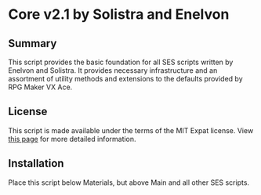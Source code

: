 
Core v2.1 by Solistra and Enelvon
=============================================================================

Summary
-----------------------------------------------------------------------------
  This script provides the basic foundation for all SES scripts written by
Enelvon and Solistra. It provides necessary infrastructure and an assortment
of utility methods and extensions to the defaults provided by RPG Maker VX
Ace.

License
-----------------------------------------------------------------------------
  This script is made available under the terms of the MIT Expat license.
View [this page](http://sesvxace.wordpress.com/license/) for more detailed
information.

Installation
-----------------------------------------------------------------------------
  Place this script below Materials, but above Main and all other SES
scripts.

